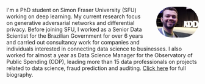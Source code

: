 <div class="col-md-12"><img id="minhafoto" src="../../images/kdd.png" style="float: right; max-width: 22%; margin: 0 0 1em 2em; border-radius: 999px" alt="Ricardo"/><p>I'm a PhD student on Simon Fraser University (SFU) working on deep learning. My current research focus on generative adversarial networks and differential privacy. Before joining SFU, I worked as a Senior Data Scientist for the Brazilian Government for over 6 years and carried out consultancy work for companies and individuals interested in connecting data science to businesses. I also worked for almost a year as Data Science Manager for the Observatory of Public Spending (ODP), leading more than 15 data professionals on projects related to data science, fraud prediction and auditing. 
<a href="../CV.pdf">Click here</a> for full biography.</p>
</div>
